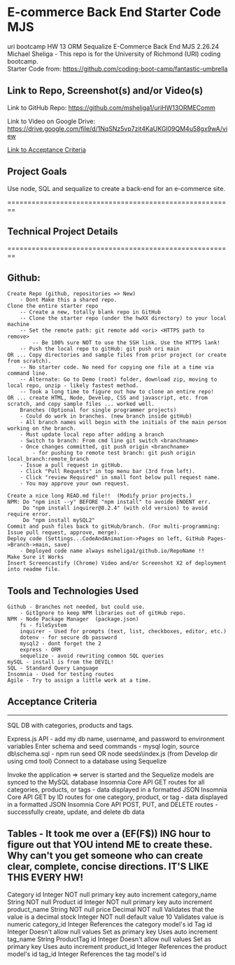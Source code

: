 # E-commerce Back End Starter Code MJS   
uri bootcamp HW 13 ORM Sequalize E-Commerce Back End MJS 2.26.24   
Michael Sheliga - This repo is for the University of Richmond (URI) coding bootcamp.  
Starter Code from: https://github.com/coding-boot-camp/fantastic-umbrella   

## Link to Repo, Screenshot(s) and/or Video(s)  
Link to GitHub Repo: https://github.com/msheliga1/uriHW13ORMEComm     
<!---  Link to deployed github.io site. https://msheliga1.github.io/uriHW9NodeReadmeGen --->  
<!-- Link to logo.svg: https://github.com/msheliga1/uriHW10OOPLogoGenerator/blob/main/examples/logo.svg  --->  
Link to Video on Google Drive: https://drive.google.com/file/d/1NqSNz5vp7zit4KaUKGl09QM4u58gx9wA/view  
<!-- Link to Video on GitHub [Link](./examples/hw10LogoGenSheliga.webm)   Note that this video may be too large to play in GitHub, so you will need to download and play from your computer. WindowsMediaPlayer worked for me.  -->

[Link to Acceptance Criteria ](#acceptance-criteria)   

## Project Goals     
Use node, SQL and sequalize to create a back-end for an e-commerce site.  

========================================================   
## Technical Project Details    
========================================================    
## Github:   
    Create Repo (github, repositories => New)   
        - Dont Make this a shared repo.  
    Clone the entire starter repo  
        -- Create a new, totally blank repo in GitHub  
        -- Clone the starter repo (under the hwXX directory) to your local machine  
        -- Set the remote path: git remote add <ori> <HTTPS path to remove>   
            -- Be 100% sure NOT to use the SSH link. Use the HTTPS lank!  
        -- Push the local repo to gitHub: git push ori main   
    OR ... Copy directories and sample files from prior project (or create from scratch).  
        -- No starter code. No need for copying one file at a time via command line.  
        -- Alternate: Go to Demo (root) folder, download zip, moving to local repo, unzip - likely fastest method.     
        -- Took a long time to figure out how to clone an entire repo!
    OR ... create HTML, Node, Develop, CSS and javascript, etc. from scratch, and copy sample files ... worked well.
        Branches (Optional for single programmer projects)  
        - Could do work in branches. (new branch inside gitHub)    
        - All branch names will begin with the initials of the main person working on the branch.  
        - Must update local repo after adding a branch  
        - Switch to branch: From cmd line git switch <branchname>   
        - Once changes committed, git push origin <branchname>  
            - for pushing to remote test branch: git push origin local_branch:remote_branch  
        - Issue a pull request in gitHub.  
        - Click "Pull Requests" in top menu bar (3rd from left).  
        - Click "review Required" in small font below pull request name.  
        - You may approve your own request.  

    Create a nice long READ.md file!!  (Modify prior projects.)   
    NPM: Do "npm init --y" BEFORE "npm install" to avoide ENOENT err.
         Do "npm install inquirer@8.2.4" (with old version) to avoid require error.
         Do "npm install mySQL2" 
    Commit and push files back to gitHub/branch. (For multi-programming: Issue pull request, approve, merge).  
    Deploy code (Settings...CodeAndAnimation->Pages on left, GitHub Pages->Branch->main, save)  
        - Deployed code name always msheliga1/github.io/RepoName !!  
    Make Sure it Works   
    Insert Screencastify (Chrome) Video and/or Screenshot X2 of deployment into readme file. 
  
## Tools and Technologies Used   
    Github - Branches not needed, but could use.  
        - GitIgnore to keep NPM libraries out of gitHub repo.  
    NPM - Node Package Manager  (package.json)
        fs - fileSystem    
        inquirer - Used for prompts (text, list, checkboxes, editor, etc.)   
        dotenv - for secure db password
        mysql2 - dont forget the 2
        express - ORM
        sequelize - avoid rewriting common SQL queries
    mySQL - install is from the DEVIL!
    SQL - Standard Query Language 
    Insomnia - Used for testing routes
    Agile - Try to assign a little work at a time.   

## Acceptance Criteria   
-----------------------   
SQL DB with categories, products and tags.   

Express.js API - add my db name, username, and password to environment variables
Enter schema and seed commands
    - mysql login, source db\schema.sql
    - npm run seed OR node seeds\index.js (from Develop dir using cmd tool)
Connect to a database using Sequelize  

Invoke the application => server is started and the Sequelize models are synced to the MySQL database
Insomnia Core API GET routes for all categories, products, or tags - data displayed in a formatted JSON
Insomnia Core API GET by ID routes for one category, product, or tag - data displayed in a formatted JSON
Insomnia Core API POST, PUT, and DELETE routes - successfully create, update, and delete db data 
  
Tables  - It took me over a (EF(F$)) ING hour to figure out that YOU intend ME to create these.   
Why can't you get someone who can create clear, complete, concise directions. IT'S LIKE THIS EVERY HW!  
-------------  
Category
    id Integer     NOT null    primary key    auto increment
    category_name    String    NOT null
Product
    id    Integer    NOT null    primary key    auto increment
    product_name    String    NOT null
    price    Decimal    NOT null   Validates that the value is a decimal
    stock    Integer    NOT null    default value 10    Validates value is numeric
    category_id    Integer    References the category model's id
Tag
    id    Integer    Doesn't allow null values    Set as primary key    Uses auto increment
    tag_name    String
ProductTag
    id    Integer    Doesn't allow null values    Set as primary key    Uses auto increment
    product_id    Integer    References the product model's id
    tag_id    Integer    References the tag model's id


